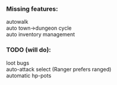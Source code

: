 ### Missing features:
autowalk  
auto town->dungeon cycle  
auto inventory management  

### TODO (will do):
loot bugs  
auto-attack select (Ranger prefers ranged)  
automatic hp-pots  

